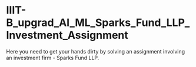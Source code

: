 # IIIT-B_upgrad_AI_ML_Sparks_Fund_LLP_Investment_Assignment
Here you need to get your hands dirty by solving an assignment involving an investment firm - Sparks Fund LLP.
